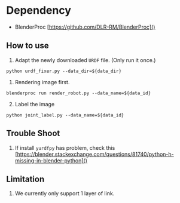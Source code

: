 # Dependency

- BlenderProc [https://github.com/DLR-RM/BlenderProc]()

## How to use

1. Adapt the newly downloaded `URDF` file. (Only run it once.)
```
python urdf_fixer.py --data_dir=${data_dir}
```
 
1. Rendering image first.
```
blenderproc run render_robot.py --data_name=${data_id}
```

2. Label the image
```
python joint_label.py --data_name=${data_id}
```


## Trouble Shoot

1. If install `yurdfpy` has problem, check this [https://blender.stackexchange.com/questions/81740/python-h-missing-in-blender-python]()


## Limitation
1. We currently only support 1 layer of link.